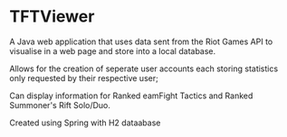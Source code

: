 # TFTViewer


A Java web application that uses data sent from the Riot Games API to visualise in a web page and store into a local database.


Allows for the creation of seperate user accounts each storing statistics only requested by their respective user;

Can display information for Ranked eamFight Tactics and Ranked Summoner's Rift Solo/Duo.


Created using Spring with H2 dataabase
